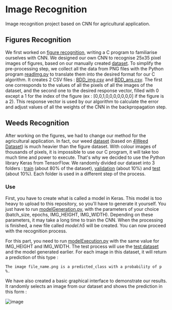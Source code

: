 # Image Recognition
Image recognition project based on CNN for agricultural application.

## Figures Recognition
We first worked on [figure recognition](Figures/), writing a C program to familiarise ourselves with CNN. We designed our own CNN to recognise 25x35 pixel images of figures, based on our manually created [dataset](Figures/dataset/).
To simplify the pre-processing step, we collect all the data from PNG files with the Python program [readImg.py](Figures/readImg.py) to translate them into the desired format for our C algorithm. It creates 2 CSV files : [BDD_img.csv](Figures/BDD_img.csv) and [BDD_ans.csv](Figures/BDD_ans.csv). The first one corresponds to the values of all the pixels of all the images of the dataset, and the second one to the desired response vector, filled with 0 except a 1 for the index of the figure (ex : [0,0,1,0,0,0,0,0,0,0] if the figure is a 2). This response vector is used by our algorithm to calculate the error and adjust values of all the weights of the CNN in the backpropagation step.

## Weeds Recognition
After working on the figures, we had to change our method for the agricultural application. In fact, our weed [dataset](Weeds/dataset/) (based on [4Weed Dataset](https://arxiv.org/abs/2204.00080)) is much heavier than the figure dataset. With colour images of thousands of pixels, it is impossible to use our C program, it will take too much time and power to execute.
That's why we decided to use the Python library Keras from TensorFlow.
We randomly divided our dataset into 3 folders : [train](Weeds/dataset/train/) (about 80% of the dataset), [validation](Weeds/dataset/validation/) (about 10%) and [test](Weeds/dataset/test/) (about 10%). Each folder is used in a different step of the process.

### Use
First, you have to create what is called a model in Keras. This model is too heavy to upload to this repository, so you'll have to generate it yourself. You just have to run [modelGeneration.py](Weeds/modelGeneration.py), with the parameters of your choice (batch_size, epochs, IMG_HEIGHT, IMG_WIDTH). Depending on these parameters, it may take a long time to train the CNN. When the processing is finished, a new file called *model.h5* will be created.
You can now proceed with the recognition process.

For this part, you need to run [modelExecution.py](Weeds/modelExecution.py) with the same value for IMG_HEIGHT and IMG_WIDTH. The test process will use the [test dataset](Weeds/dataset/test/) and the model generated earlier. For each image in this dataset, it will return a prediction of this type :

```
The image file_name.png is a predicted_class with a probability of p %.
```

We have also created a basic graphical interface to demonstrate our results. It randomly selects an image from our dataset and shows the prediction in this form :

![image](https://user-images.githubusercontent.com/103205458/228286168-6f305fdb-b87f-487b-a232-c42ce89bad72.png)

